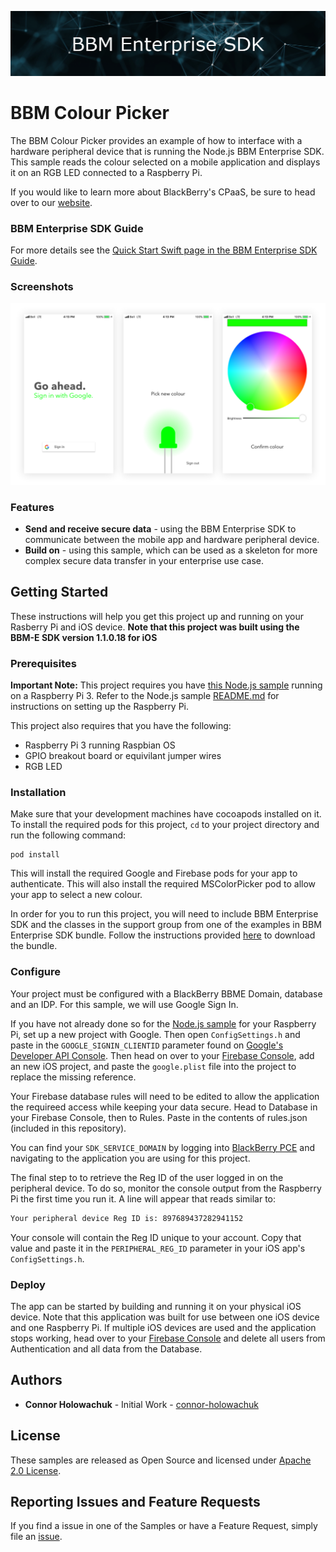 [![image_alt_preview25](screenShots/bnr-bbm-enterprise-sdk-title.png)](screenShots/bnr-bbm-enterprise-sdk-title.png)
# **BBM Colour Picker**

The BBM Colour Picker provides an example of how to interface with a hardware peripheral device that is running the Node.js BBM Enterprise SDK. This sample reads the colour selected on a mobile application and displays it on an RGB LED connected to a Raspberry Pi.

If you would like to learn more about BlackBerry's CPaaS, be sure to head over to our [website](https://us.blackberry.com/enterprise/bbm-enterprise-sdk).

### BBM Enterprise SDK Guide
For more details see the
[Quick Start Swift page in the BBM Enterprise SDK Guide](https://developer.blackberry.com/files/bbm-enterprise/documents/guide/html/examples/ios/QuickStartSwift/README.html).


### Screenshots
[![image_alt_preview25](screenShots/screen-shots.png)](screenShots/screen-shots.png)

### Features
- **Send and receive secure data** - using the BBM Enterprise SDK to communicate between the mobile app and hardware peripheral device.
- **Build on** - using this sample, which can be used as a skeleton for more complex secure data transfer in your enterprise use case.


## Getting Started

These instructions will help you get this project up and running on your Rasberry Pi and iOS device. **Note that this project was built using the BBM-E SDK version 1.1.0.18 for iOS**

### Prerequisites
**Important Note:** This project requires you have [this Node.js sample](https://github.com/blackberry/bbme-sdk-ios-samples/colourpicker) running on a Raspberry Pi 3. Refer to the Node.js sample [README.md](https://github.com/blackberry/bbme-sdk-ios-samples/bbm-colour-picker-node) for instructions on setting up the Raspberry Pi.

This project also requires that you have the following:
- Raspberry Pi 3 running Raspbian OS
- GPIO breakout board or equivilant jumper wires
- RGB LED

### Installation
Make sure that your development machines have cocoapods installed on it. To install the required pods for this project, `cd` to your project directory and run the following command:

```
pod install
```
This will install the required Google and Firebase pods for your app to authenticate. This will also install the required MSColorPicker pod to allow your app to select a new colour.

In order for you to run this project, you will need to include BBM Enterprise SDK and the classes in the support group from one of the examples in BBM Enterprise SDK bundle. Follow the instructions provided [here](https://developers.blackberry.com/us/en/products/blackberry-bbm-enterprise-sdk.html) to download the bundle.

### Configure
Your project must be configured with a BlackBerry BBME Domain, database and an IDP. For this sample, we will use Google Sign In.

If you have not already done so for the [Node.js sample]() for your Raspberry Pi, set up a new project with Google. Then open `ConfigSettings.h` and paste in the `GOOGLE_SIGNIN_CLIENTID` parameter found on [Google's Developer API Console](https://console.developers.google.com/apis/). Then head on over to your [Firebase Console](https://console.firebase.google.com/), add an new iOS project, and paste the `google.plist` file into the project to replace the missing reference.

Your Firebase database rules will need to be edited to allow the application the requireed access while keeping your data secure. Head to Database in your Firebase Console, then to Rules. Paste in the contents of rules.json (included in this repository).

You can find your `SDK_SERVICE_DOMAIN` by logging into [BlackBerry PCE](http://account.good.com) and navigating to the application you are using for this project.

The final step to to retrieve the Reg ID of the user logged in on the peripheral device. To do so, monitor the console output from the Raspberry Pi the first time you run it. A line will appear that reads similar to:
```sh
Your peripheral device Reg ID is: 897689437282941152
```
Your console will contain the Reg ID unique to your account. Copy that value and paste it in the `PERIPHERAL_REG_ID` parameter in your iOS app's `ConfigSettings.h`.

### Deploy
The app can be started by building and running it on your physical iOS device.
Note that this application was built for use between one iOS device and one Raspberry Pi. If multiple iOS devices are used and the application stops working, head over to  your [Firebase Console](https://console.firebase.google.com/) and delete all users from Authentication and all data from the Database.


## Authors

- **Connor Holowachuk** - Initial Work - [connor-holowachuk](https://github.com/connor-holowachuk)

## License

These samples are released as Open Source and licensed under [Apache 2.0 License](http://www.apache.org/licenses/LICENSE-2.0.html).

## Reporting Issues and Feature Requests

If you find a issue in one of the Samples or have a Feature Request, simply file an [issue](https://github.com/blackberry/bbme-sdk-ios-samples/issues).

